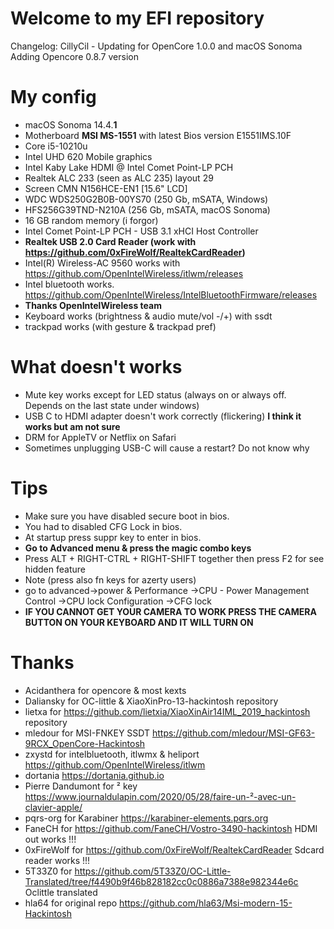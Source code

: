 
# Welcome to my EFI repository

Changelog:
CillyCil - Updating for OpenCore 1.0.0 and macOS Sonoma
Adding Opencore 0.8.7 version

# My config
- macOS Sonoma 14.4.**1**
- Motherboard  **MSI MS-1551** with latest Bios version E1551IMS.10F
- Core i5-10210u
- Intel UHD 620 Mobile graphics
- Intel Kaby Lake HDMI @ Intel Comet Point-LP PCH 
- Realtek ALC 233 (seen as ALC 235) layout 29
- Screen CMN N156HCE-EN1 [15.6" LCD]
- WDC WDS250G2B0B-00YS70 (250 Gb, mSATA, Windows)
- HFS256G39TND-N210A (256 Gb, mSATA, macOS Sonoma)
- 16 GB random memory (i forgor)
- Intel Comet Point-LP PCH - USB 3.1 xHCI Host Controller
- **Realtek USB 2.0 Card Reader (work with https://github.com/0xFireWolf/RealtekCardReader)**
- Intel(R) Wireless-AC 9560 works with https://github.com/OpenIntelWireless/itlwm/releases
- Intel bluetooth works. https://github.com/OpenIntelWireless/IntelBluetoothFirmware/releases
- **Thanks OpenIntelWireless team**
- Keyboard works (brightness & audio mute/vol -/+) with ssdt
- trackpad works (with gesture & trackpad pref)
# What doesn't works
- Mute key works except for LED status (always on or always off. Depends on the last state under windows)
- USB C to HDMI adapter doesn't work correctly (flickering) **I think it works but am not sure**
- DRM for AppleTV or Netflix on Safari
- Sometimes unplugging USB-C will cause a restart? Do not know why

# Tips

- Make sure you have disabled secure boot in bios.
- You had to disabled CFG Lock in bios.
- At startup press suppr key to enter in bios.
- **Go to Advanced menu & press the magic combo keys**
- Press ALT + RIGHT-CTRL + RIGHT-SHIFT together then press F2 for see hidden feature
- Note (press also fn keys for azerty users)
- go to advanced->power & Performance ->CPU - Power Management Control ->CPU lock Configuration ->CFG lock
- **IF YOU CANNOT GET YOUR CAMERA TO WORK PRESS THE CAMERA BUTTON ON YOUR KEYBOARD AND IT WILL TURN ON**

# Thanks

- Acidanthera for opencore & most kexts
- Daliansky for OC-little & XiaoXinPro-13-hackintosh repository
- lietxa for https://github.com/lietxia/XiaoXinAir14IML_2019_hackintosh repository
- mledour for MSI-FNKEY SSDT https://github.com/mledour/MSI-GF63-9RCX_OpenCore-Hackintosh
- zxystd for intelbluetooth, itlwmx & heliport https://github.com/OpenIntelWireless/itlwm
- dortania https://dortania.github.io
- Pierre Dandumont for ² key https://www.journaldulapin.com/2020/05/28/faire-un-²-avec-un-clavier-apple/
- pqrs-org for Karabiner https://karabiner-elements.pqrs.org
- FaneCH for https://github.com/FaneCH/Vostro-3490-hackintosh HDMI out works !!!
- 0xFireWolf for https://github.com/0xFireWolf/RealtekCardReader Sdcard reader works !!!
- 5T33Z0 for https://github.com/5T33Z0/OC-Little-Translated/tree/f4490b9f46b828182cc0c0886a7388e982344e6c Oclittle translated
- hla64 for original repo https://github.com/hla63/Msi-modern-15-Hackintosh

